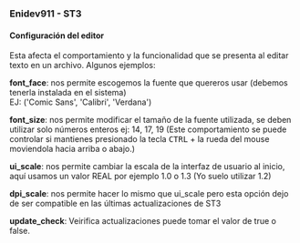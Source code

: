 ### Enidev911 - ST3


#### Configuración del editor

Esta afecta  el comportamiento y la funcionalidad que se presenta al editar texto en un archivo. Algunos ejemplos:

**font_face**: nos permite escogemos la fuente que quereros usar (debemos tenerla instalada en el sistema)  
EJ: ('Comic Sans', 'Calibri', 'Verdana')

**font_size**: nos permite modificar el tamaño de la fuente utilizada, se deben utilizar solo números enteros ej: 14, 17, 19 (Este comportamiento se puede controlar si mantienes presionado la tecla <kbd>CTRL</kbd> + la rueda del mouse moviendola hacia arriba o abajo.)

**ui_scale**: nos permite cambiar la escala de la interfaz de usuario al inicio, aquí usamos un valor REAL por ejemplo 1.0 o 1.3 (Yo suelo utilizar 1.2)

**dpi_scale**: nos permite hacer lo mismo que ui_scale pero esta opción dejo de ser compatible en las últimas actualizaciones de ST3

**update_check**: Veirifica actualizaciones puede tomar el valor de true o false.



